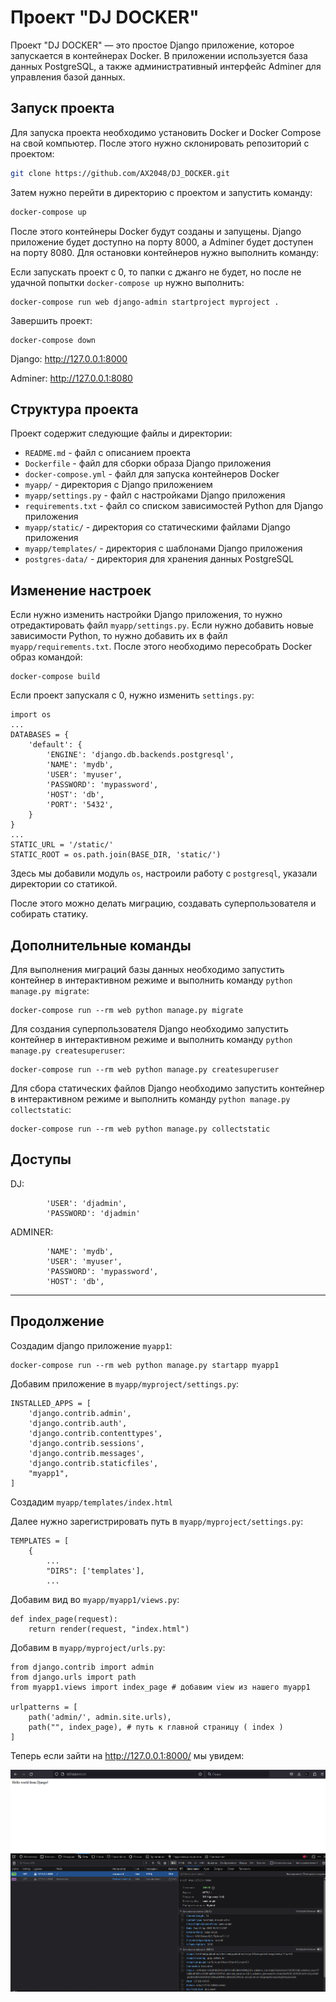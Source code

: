 # Проект "DJ DOCKER"

Проект "DJ DOCKER" — это простое Django приложение, которое запускается в контейнерах Docker. В приложении используется база данных PostgreSQL, а также административный интерфейс Adminer для управления базой данных.

## Запуск проекта

Для запуска проекта необходимо установить Docker и Docker Compose на свой компьютер. После этого нужно склонировать репозиторий с проектом:

```bash
git clone https://github.com/AX2048/DJ_DOCKER.git
```



Затем нужно перейти в директорию с проектом и запустить команду:

```bash
docker-compose up
```

После этого контейнеры Docker будут созданы и запущены. Django приложение будет доступно на порту 8000, а Adminer будет доступен на порту 8080. Для остановки контейнеров нужно выполнить команду:

Если запускать проект с 0, то папки с джанго не будет, но после не удачной попытки `docker-compose up` нужно выполнить:

```
docker-compose run web django-admin startproject myproject .
```

Завершить проект:
```
docker-compose down
```

Django: http://127.0.0.1:8000

Adminer: http://127.0.0.1:8080


## Структура проекта

Проект содержит следующие файлы и директории: 
- `README.md` - файл с описанием проекта 
- `Dockerfile` - файл для сборки образа Django приложения 
- `docker-compose.yml` - файл для запуска контейнеров Docker 
- `myapp/` - директория с Django приложением 
- `myapp/settings.py` - файл с настройками Django приложения 
- `requirements.txt` - файл со списком зависимостей Python для Django приложения 
- `myapp/static/` - директория со статическими файлами Django приложения 
- `myapp/templates/` - директория с шаблонами Django приложения 
- `postgres-data/` - директория для хранения данных PostgreSQL

## Изменение настроек

Если нужно изменить настройки Django приложения, то нужно отредактировать файл `myapp/settings.py`. Если нужно добавить новые зависимости Python, то нужно добавить их в файл `myapp/requirements.txt`. После этого необходимо пересобрать Docker образ командой:

```
docker-compose build
```
Если проект запускаля с 0, нужно изменить `settings.py`:
```
import os
...
DATABASES = {
    'default': {
        'ENGINE': 'django.db.backends.postgresql',
        'NAME': 'mydb',
        'USER': 'myuser',
        'PASSWORD': 'mypassword',
        'HOST': 'db',
        'PORT': '5432',
    }
}
...
STATIC_URL = '/static/'
STATIC_ROOT = os.path.join(BASE_DIR, 'static/')
```
Здесь мы добавили модуль `os`, настроили работу с `postgresql`, указали директории со статикой.

После этого можно делать миграцию, создавать суперпользователя и собирать статику.

## Дополнительные команды

Для выполнения миграций базы данных необходимо запустить контейнер в интерактивном режиме и выполнить команду `python manage.py migrate`:

```
docker-compose run --rm web python manage.py migrate
```

Для создания суперпользователя Django необходимо запустить контейнер в интерактивном режиме и выполнить команду `python manage.py createsuperuser`:

```
docker-compose run --rm web python manage.py createsuperuser
```

Для сбора статических файлов Django необходимо запустить контейнер в интерактивном режиме и выполнить команду `python manage.py collectstatic`:

```
docker-compose run --rm web python manage.py collectstatic
```

## Доступы

DJ:
```
	    'USER': 'djadmin',
        'PASSWORD': 'djadmin'
```

ADMINER:
```
        'NAME': 'mydb',
        'USER': 'myuser',
        'PASSWORD': 'mypassword',
        'HOST': 'db',
```

---

## Продолжение

Создадим django приложение `myapp1`:
```
docker-compose run --rm web python manage.py startapp myapp1
```

Добавим приложение в `myapp/myproject/settings.py`:
```
INSTALLED_APPS = [
    'django.contrib.admin',
    'django.contrib.auth',
    'django.contrib.contenttypes',
    'django.contrib.sessions',
    'django.contrib.messages',
    'django.contrib.staticfiles',
    "myapp1",
]
```
Создадим `myapp/templates/index.html`

Далее нужно зарегистрировать путь в `myapp/myproject/settings.py`:
```
TEMPLATES = [
    {
        ...
        "DIRS": ['templates'],
        ...
```

Добавим вид во `myapp/myapp1/views.py`:
```
def index_page(request):
    return render(request, "index.html")
```

Добавим в `myapp/myproject/urls.py`:
```
from django.contrib import admin
from django.urls import path
from myapp1.views import index_page # добавим view из нашего myapp1

urlpatterns = [
    path('admin/', admin.site.urls),
    path("", index_page), # путь к главной страницу ( index )
]
```

Теперь если зайти на http://127.0.0.1:8000/ мы увидем:

![](readme_content/dj_docker_img1.PNG)